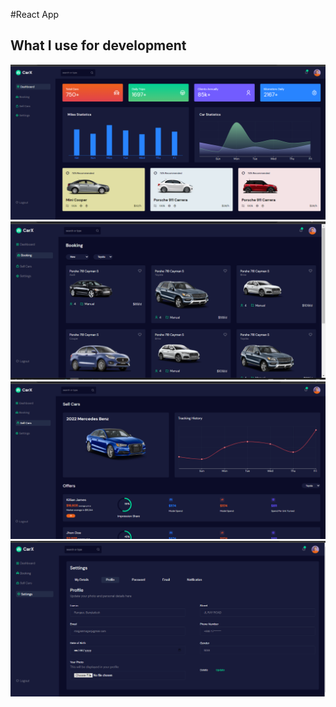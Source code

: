 #React App

## What I use for development

![preview img](/previewImg/Capture1.PNG)
![preview img](/previewImg/Capture2.PNG)
![preview img](/previewImg/Capture3.PNG)
![preview img](/previewImg/Capture4.PNG)
